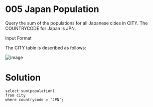 # 005 Japan Population

Query the sum of the populations for all Japanese cities in CITY. The COUNTRYCODE for Japan is JPN.

Input Format

The CITY table is described as follows:

![image](https://github.com/anaswick/my_portfolio/assets/24541471/24961fbd-d477-4c29-a743-923fe4cf625f)

# Solution
```
select sum(population)
from city
where countrycode = 'JPN';
```
